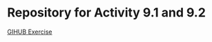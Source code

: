 # Repository for Activity 9.1 and 9.2

<a href="https://wyatt0705.github.io/PCDE-Activity-9.1/">GIHUB Exercise </a>
